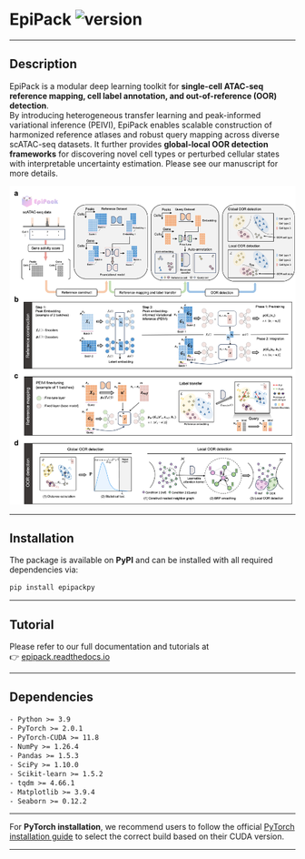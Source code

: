 # EpiPack ![version](https://img.shields.io/badge/version-1.0.1-blue.svg)

---

## Description
EpiPack is a modular deep learning toolkit for **single-cell ATAC-seq reference mapping, cell label annotation, and out-of-reference (OOR) detection**.  
By introducing heterogeneous transfer learning and peak-informed variational inference (PEIVI), EpiPack enables scalable construction of harmonized reference atlases and robust query mapping across diverse scATAC-seq datasets. It further provides **global-local OOR detection frameworks** for discovering novel cell types or perturbed cellular states with interpretable uncertainty estimation. Please see our manuscript for more details.

<p align="center">
  <img src="docs/source/_static/fig1_updated.jpg" alt="Main figure" width="600">
</p>

---

## Installation
The package is available on **PyPI** and can be installed with all required dependencies via:
```bash
pip install epipackpy
```

---

## Tutorial
Please refer to our full documentation and tutorials at  
👉 [epipack.readthedocs.io](https://epipack.readthedocs.io/)

---

## Dependencies
```
- Python >= 3.9  
- PyTorch >= 2.0.1  
- PyTorch-CUDA >= 11.8  
- NumPy >= 1.26.4  
- Pandas >= 1.5.3  
- SciPy >= 1.10.0  
- Scikit-learn >= 1.5.2  
- tqdm >= 4.66.1  
- Matplotlib >= 3.9.4  
- Seaborn >= 0.12.2  
```
---

For **PyTorch installation**, we recommend users to follow the official [PyTorch installation guide](https://pytorch.org/get-started/locally/) to select the correct build based on their CUDA version.

---
